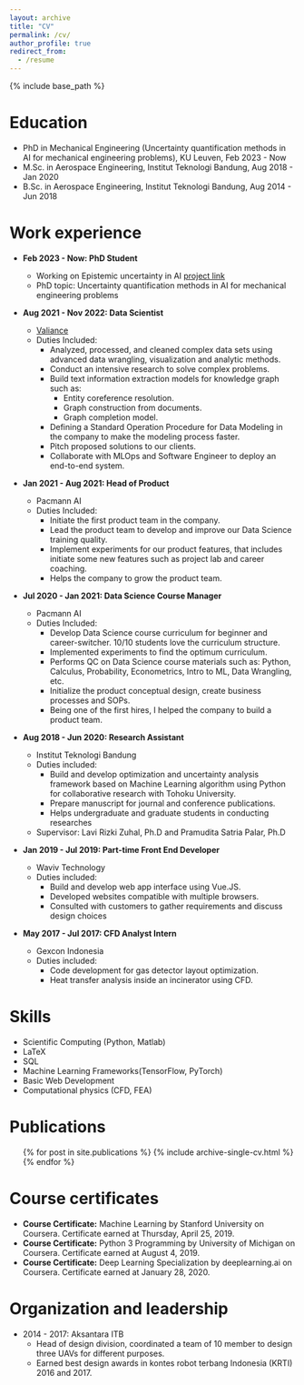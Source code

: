 ```yaml
---
layout: archive
title: "CV"
permalink: /cv/
author_profile: true
redirect_from:
  - /resume
---
```


{% include base_path %}

Education
======
* PhD in Mechanical Engineering (Uncertainty quantification methods in AI for mechanical engineering problems), KU Leuven, Feb 2023 - Now
* M.Sc. in Aerospace Engineering, Institut Teknologi Bandung, Aug 2018 - Jan 2020
* B.Sc. in Aerospace Engineering, Institut Teknologi Bandung, Aug 2014 - Jun 2018

Work experience
======
* **Feb 2023 - Now: PhD Student**
  * Working on Epistemic uncertainty in AI [project link](https://www.epistemic-ai.eu)
  * PhD topic: Uncertainty quantification methods in AI for mechanical engineering problems
* **Aug 2021 - Nov 2022: Data Scientist**
  * [Valiance](https://valiance.ai/)
  * Duties Included:
    * Analyzed, processed, and cleaned complex data sets using advanced data wrangling, visualization and analytic methods.
    * Conduct an intensive research to solve complex problems.
    * Build text information extraction models for knowledge graph such as:
      * Entity coreference resolution.
      * Graph construction from documents.
      * Graph completion model.
    * Defining a Standard Operation Procedure for Data Modeling in the company to make the modeling process faster.
    * Pitch proposed solutions to our clients.
    * Collaborate with MLOps and Software Engineer to deploy an end-to-end system.
* **Jan 2021 - Aug 2021: Head of Product**
  * Pacmann AI
  * Duties Included:
    * Initiate the first product team in the company.
    * Lead the product team to develop and improve our Data Science training quality.
    * Implement experiments for our product features, that includes initiate some new features such as project lab and career coaching.
    * Helps the company to grow the product team.
* **Jul 2020 - Jan 2021: Data Science Course Manager**
  * Pacmann AI
  * Duties Included:
    * Develop Data Science course curriculum for beginner and career-switcher. 10/10 students love the curriculum structure.
    * Implemented experiments to find the optimum curriculum.
    * Performs QC on Data Science course materials such as: Python, Calculus, Probability, Econometrics, Intro to ML, Data Wrangling, etc.
    * Initialize the product conceptual design, create business processes and SOPs. 
    * Being one of the first hires, I helped the company to build a product team. 
* **Aug 2018 - Jun 2020: Research Assistant**
  * Institut Teknologi Bandung
  * Duties included:
    * Build and develop optimization and uncertainty analysis framework based on Machine Learning algorithm using Python for    collaborative research with Tohoku University.
    * Prepare manuscript for journal and conference publications.
    * Helps undergraduate and graduate students in conducting researches
  * Supervisor: Lavi Rizki Zuhal, Ph.D and Pramudita Satria Palar, Ph.D

* **Jan 2019 - Jul 2019: Part-time Front End Developer**
  * Waviv Technology
  * Duties included: 
    * Build and develop web app interface using Vue.JS.
    * Developed websites compatible with multiple browsers.
    * Consulted with customers to gather requirements and discuss design choices

* **May 2017 - Jul 2017: CFD Analyst Intern**
  * Gexcon Indonesia
  * Duties included:
    * Code development for gas detector layout optimization.
    * Heat transfer analysis inside an incinerator using CFD.
  
Skills
======
* Scientific Computing (Python, Matlab)
* LaTeX
* SQL
* Machine Learning Frameworks(TensorFlow, PyTorch)
* Basic Web Development
* Computational physics (CFD, FEA)

Publications
======
  <ul>{% for post in site.publications %}
    {% include archive-single-cv.html %}
  {% endfor %}</ul>
  
Course certificates
======
* **Course Certificate:** Machine Learning by Stanford University on Coursera. Certificate earned at Thursday, April 25, 2019.
* **Course Certificate:** Python 3 Programming by University of Michigan on Coursera. Certificate earned at August 4, 2019.
* **Course Certificate:** Deep Learning Specialization by deeplearning.ai on Coursera. Certificate earned at January 28, 2020.
  
Organization and leadership
======
* 2014 - 2017: Aksantara ITB
  * Head of design division, coordinated a team of 10 member to design three UAVs for different purposes.
  * Earned best design awards in kontes robot terbang Indonesia (KRTI) 2016 and 2017.

